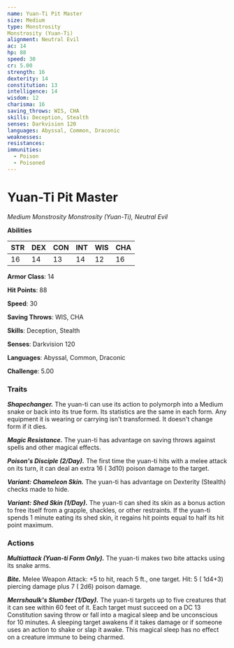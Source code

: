 ```yaml
---
name: Yuan-Ti Pit Master
size: Medium
type: Monstrosity
Monstrosity (Yuan-Ti)
alignment: Neutral Evil
ac: 14
hp: 88
speed: 30
cr: 5.00
strength: 16
dexterity: 14
constitution: 13
intelligence: 14
wisdom: 12
charisma: 16
saving_throws: WIS, CHA
skills: Deception, Stealth
senses: Darkvision 120
languages: Abyssal, Common, Draconic
weaknesses:
resistances:
immunities:
  - Poison
  - Poisoned
---
```


# Yuan-Ti Pit Master

*Medium Monstrosity
Monstrosity (Yuan-Ti), Neutral Evil*

**Abilities**

| STR | DEX | CON | INT | WIS | CHA |
| --- | --- | --- | --- | --- | --- |
| 16 | 14 | 13 | 14 | 12 | 16 |

**Armor Class**: 14

**Hit Points**: 88

**Speed**: 30

**Saving Throws**: WIS, CHA

**Skills**: Deception, Stealth

**Senses**: Darkvision 120

**Languages**: Abyssal, Common, Draconic

**Challenge**: 5.00


### Traits
***Shapechanger.*** The yuan-ti can use its action to polymorph into a Medium snake or back into its true form. Its statistics are the same in each form. Any equipment it is wearing or carrying isn't transformed. It doesn't change form if it dies.

***Magic Resistance.*** The yuan-ti has advantage on saving throws against spells and other magical effects.

***Poison's Disciple (2/Day).*** The first time the yuan-ti hits with a melee attack on its turn, it can deal an extra 16 ( 3d10) poison damage to the target.

***Variant: Chameleon Skin.*** The yuan-ti has advantage on Dexterity (Stealth) checks made to hide.

***Variant: Shed Skin (1/Day).*** The yuan-ti can shed its skin as a bonus action to free itself from a grapple, shackles, or other restraints. If the yuan-ti spends 1 minute eating its shed skin, it regains hit points equal to half its hit point maximum.


### Actions
***Multiattack (Yuan-ti Form Only).*** The yuan-ti makes two bite attacks using its snake arms.

***Bite.*** Melee Weapon Attack:  +5 to hit, reach 5 ft., one target. Hit: 5 ( 1d4+3) piercing damage plus 7 ( 2d6) poison damage.

***Merrshaulk's Slumber (1/Day).*** The yuan-ti targets up to five creatures that it can see within 60 feet of it. Each target must succeed on a DC 13 Constitution saving throw or fall into a magical sleep and be unconscious for 10 minutes. A sleeping target awakens if it takes damage or if someone uses an action to shake or slap it awake. This magical sleep has no effect on a creature immune to being charmed.


